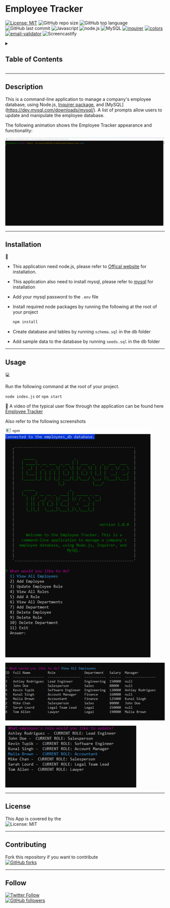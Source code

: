 # Employee Tracker

[![License: MIT](https://img.shields.io/badge/License-MIT-yellow.svg)](https://opensource.org/licenses/MIT)
![GitHub repo size](https://img.shields.io/github/repo-size/MM-SalvoDragotta/employee-tracker)
![GitHub top language](https://img.shields.io/github/languages/top/MM-SalvoDragotta/employee-tracker)
![GitHub last commit](https://img.shields.io/github/last-commit/MM-SalvoDragotta/employee-tracker)
![Javascript](https://img.shields.io/badge/Javascript-yellow)
![node.js](https://img.shields.io/badge/-node.js-green)
![MySQL](https://img.shields.io/badge/-MySQL-red)
[![inquirer](https://img.shields.io/badge/-inquirer-red)](https://www.npmjs.com/package/inquirer)
[![colors](https://img.shields.io/badge/-colors-blueviolet)](https://www.npmjs.com/package/colors)
[![email-validator](https://img.shields.io/badge/-console.table-blue)](https://www.npmjs.com/package/console.table)
![Screencastify](https://img.shields.io/badge/-screencastify-lightgrey)


<details>
<summary><h2>Table of Contents</h2></summary>

- [Description](#description)
- [Installation](#installation)
- [Usage](#usage)
- [License](#license)
- [Contributing](#contributing)
- [Follow](#follow)
</details>

----

## Description

This is a command-line application to manage a company's employee database, using Node.js, [Inquirer package](https://www.npmjs.com/package/inquirer), and [MySQL] (https://dev.mysql.com/downloads/mysql/). A list of prompts allow users to update and manipulate the employee database.

The following animation shows the Employee Tracker appearance and functionality:

![Employee Tracker](./assets/images/EmployeeTracker.gif)

----

## Installation

💾    

- This application need node.js, please refer to [Offical website](https://nodejs.org/en/download/) for installation.
- This application also need to install mysql, please refer to [mysql](https://coding-boot-camp.github.io/full-stack/mysql/mysql-installation-guide/) for installation
- Add your mysql password to the  ```.env``` file
- Install required node packages by running the following at the root of your project

    ```bash
    npm install
    ```
    
- Create database and tables by running  ```schema.sql``` in the db folder
- Add sample data to the database by running  ```seeds.sql``` in the db folder

----

## Usage

💻   
  
Run the following command at the root of your project.

`node index.js` or `npm start`

🎥  A video of the typical user flow through the application can be found here [Employee Tracker](./dist/EmployeeTracker.mp4) 

Also refer to the following screenshots

![Employee Tracker Start](./assets/images/EmployeeTrackerStart.png)  

![Employee Tracker Employees](./assets/images/EmployeeTrackerEmployees.png)

![Employee Tracker Update Role](./assets/images/EmployeeTrackerUpdateRole.png)

----

## License

This App is covered by the \
![License: MIT](https://img.shields.io/badge/License-MIT-yellow.svg)

----

## Contributing

Fork this repository if you want to contribute\
[![GitHub forks](https://img.shields.io/github/forks/MM-SalvoDragotta/team-profile-generator?style=social)](https://github.com/MM-SalvoDragotta/team-profile-generator/fork)

----

## Follow
[![Twitter Follow](https://img.shields.io/twitter/follow/Dynamo_Sydney?style=social)](https://twitter.com/Dynamo_Sydney)\
[![GitHub followers](https://img.shields.io/github/followers/MM-SalvoDragotta?style=social)](https://github.com/MM-SalvoDragotta/)
